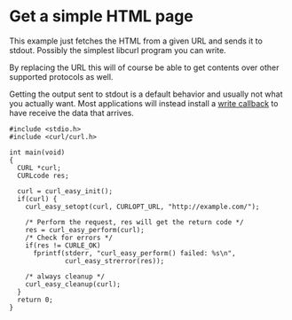 # Get a simple HTML page

This example just fetches the HTML from a given URL and sends it to
stdout. Possibly the simplest libcurl program you can write.

By replacing the URL this will of course be able to get contents over other
supported protocols as well.

Getting the output sent to stdout is a default behavior and usually not what
you actually want. Most applications will instead install a
[write callback](../callbacks/write.md) to have receive the data that arrives.

    #include <stdio.h>
    #include <curl/curl.h>

    int main(void)
    {
      CURL *curl;
      CURLcode res;

      curl = curl_easy_init();
      if(curl) {
        curl_easy_setopt(curl, CURLOPT_URL, "http://example.com/");

        /* Perform the request, res will get the return code */
        res = curl_easy_perform(curl);
        /* Check for errors */
        if(res != CURLE_OK)
          fprintf(stderr, "curl_easy_perform() failed: %s\n",
                  curl_easy_strerror(res));

        /* always cleanup */
        curl_easy_cleanup(curl);
      }
      return 0;
    }
